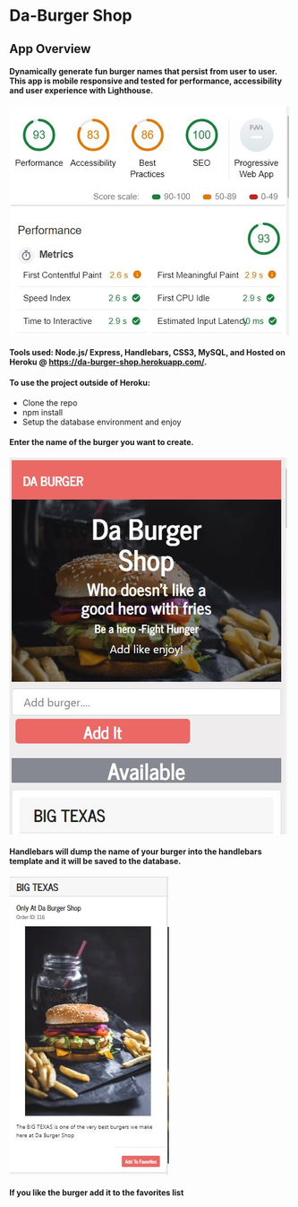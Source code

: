 # Da-Burger Shop
## App Overview
#### Dynamically generate fun burger names that persist from user to user. This app is mobile responsive and tested for performance, accessibility and user experience with Lighthouse.

![Alt Text](https://github.com/erynjohn/da-burger/blob/master/public/assets/images/lighthouse.JPG)

#### Tools used: Node.js/ Express, Handlebars, CSS3, MySQL, and Hosted on Heroku @ https://da-burger-shop.herokuapp.com/.
#### To use the project outside of Heroku: 
* Clone the repo
* npm install
* Setup the database environment and enjoy

#### Enter the name of the burger you want to create.
![Alt Text](https://github.com/erynjohn/da-burger/blob/master/public/assets/images/burger-input.JPG)

#### Handlebars will dump the name of your burger into the handlebars template and it will be saved to the database.
![Alt Text](https://github.com/erynjohn/da-burger/blob/master/public/assets/images/big-texas-burger.JPG)
#### If you like the burger add it to the favorites list


